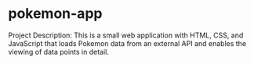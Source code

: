 # pokemon-app

Project Description:
This is a small web application with HTML, CSS, and JavaScript that loads
Pokemon data from an external API and enables the viewing of data points in detail.

